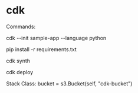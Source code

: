 # cdk

Commands:

cdk --init sample-app --language python

pip install -r requirements.txt

cdk synth

cdk deploy

Stack Class:
  bucket = s3.Bucket(self, "cdk-bucket")

